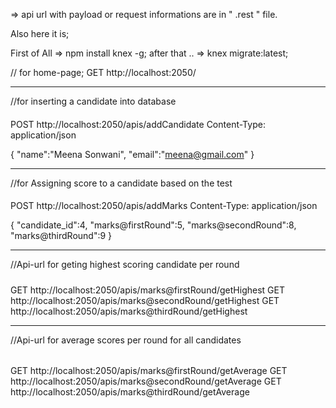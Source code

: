 => api url with payload or request informations are in  " .rest " file.


Also here it is;


First of All 
=> npm install knex -g;
after that ..
=> knex migrate:latest;


// for home-page;
GET http://localhost:2050/

---------------------------------------------------------
//for inserting a candidate into database
####
POST http://localhost:2050/apis/addCandidate
Content-Type: application/json

{
    "name":"Meena Sonwani",
    "email":"meena@gmail.com"
}

----------------------------------------------------------
//for Assigning score to a candidate based on the test
####
POST http://localhost:2050/apis/addMarks
Content-Type: application/json

{
    "candidate_id":4,
    "marks@firstRound":5,
    "marks@secondRound":8,
    "marks@thirdRound":9
}

-------------------------------------------------
//Api-url for geting highest scoring candidate per round
#####
GET http://localhost:2050/apis/marks@firstRound/getHighest
GET http://localhost:2050/apis/marks@secondRound/getHighest
GET http://localhost:2050/apis/marks@thirdRound/getHighest

-----------------------------------------------------

//Api-url  for average scores per round for all candidates
######
GET http://localhost:2050/apis/marks@firstRound/getAverage
GET http://localhost:2050/apis/marks@secondRound/getAverage
GET http://localhost:2050/apis/marks@thirdRound/getAverage




